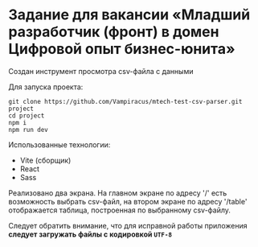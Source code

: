 # Задание для вакансии «Младший разработчик (фронт) в домен Цифровой опыт бизнес-юнита»

Создан инструмент просмотра csv-файла с данными

Для запуска проекта:
```
git clone https://github.com/Vampiracus/mtech-test-csv-parser.git project
cd project
npm i
npm run dev
```

Использованные технологии:
- Vite (сборщик)
- React
- Sass

Реализовано два экрана. На главном экране по адресу '/' есть возможность выбрать csv-файл, на втором экране по адресу '/table' отображается таблица, построенная по выбранному csv-файлу.

Следует обратить внимание, что для исправной работы приложения **следует загружать файлы с кодировкой `UTF-8`**
